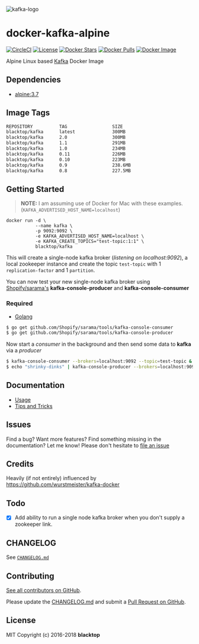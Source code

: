 ![kafka-logo](https://raw.githubusercontent.com/blacktop/docker-kafka-alpine/master/docs/kafka-logo.png)

# docker-kafka-alpine

[![CircleCI](https://circleci.com/gh/blacktop/docker-kafka-alpine.png?style=shield)](https://circleci.com/gh/blacktop/docker-kafka-alpine) [![License](http://img.shields.io/:license-mit-blue.svg)](http://doge.mit-license.org) [![Docker Stars](https://img.shields.io/docker/stars/blacktop/kafka.svg)](https://hub.docker.com/r/blacktop/kafka/) [![Docker Pulls](https://img.shields.io/docker/pulls/blacktop/kafka.svg)](https://hub.docker.com/r/blacktop/kafka/) [![Docker Image](https://img.shields.io/badge/docker%20image-300MB-blue.svg)](https://hub.docker.com/r/blacktop/kafka/)

Alpine Linux based [Kafka](http://kafka.apache.org/downloads.html) Docker Image

## Dependencies

- [alpine:3.7](https://hub.docker.com/_/alpine/)

## Image Tags

```bash
REPOSITORY          TAG                 SIZE
blacktop/kafka      latest              300MB
blacktop/kafka      2.0                 300MB
blacktop/kafka      1.1                 291MB
blacktop/kafka      1.0                 234MB
blacktop/kafka      0.11                226MB
blacktop/kafka      0.10                223MB
blacktop/kafka      0.9                 238.6MB
blacktop/kafka      0.8                 227.5MB
```

## Getting Started

> **NOTE:** I am assuming use of Docker for Mac with these examples. (`KAFKA_ADVERTISED_HOST_NAME=localhost`)

```
docker run -d \
           --name kafka \
           -p 9092:9092 \
           -e KAFKA_ADVERTISED_HOST_NAME=localhost \
           -e KAFKA_CREATE_TOPICS="test-topic:1:1" \
           blacktop/kafka
```

This will create a single-node kafka broker (_listening on localhost:9092_), a local zookeeper instance and create the topic `test-topic` with 1 `replication-factor` and 1 `partition`.

You can now test your new single-node kafka broker using [Shopify/sarama's](https://github.com/Shopify/sarama) **kafka-console-producer** and **kafka-console-consumer**

### Required

- [Golang](https://golang.org/doc/install)

```bash
$ go get github.com/Shopify/sarama/tools/kafka-console-consumer
$ go get github.com/Shopify/sarama/tools/kafka-console-producer
```

Now start a _consumer_ in the background and then send some data to **kafka** via a _producer_

```bash
$ kafka-console-consumer --brokers=localhost:9092 --topic=test-topic &
$ echo "shrinky-dinks" | kafka-console-producer --brokers=localhost:9092 --topic=test-topic
```

## Documentation

- [Usage](https://github.com/blacktop/docker-kafka-alpine/blob/master/docs/usage.md)
- [Tips and Tricks](https://github.com/blacktop/docker-kafka-alpine/blob/master/docs/tips.md)

## Issues

Find a bug? Want more features? Find something missing in the documentation? Let me know! Please don't hesitate to [file an issue](https://github.com/blacktop/docker-kafka-alpine/issues/new)

## Credits

Heavily (if not entirely) influenced by <https://github.com/wurstmeister/kafka-docker>

## Todo

- [x] Add ability to run a single node kafka broker when you don't supply a zookeeper link.

## CHANGELOG

See [`CHANGELOG.md`](https://github.com/blacktop/docker-kafka-alpine/blob/master/CHANGELOG.md)

## Contributing

[See all contributors on GitHub](https://github.com/blacktop/docker-kafka-alpine/graphs/contributors).

Please update the [CHANGELOG.md](https://github.com/blacktop/docker-kafka-alpine/blob/master/CHANGELOG.md) and submit a [Pull Request on GitHub](https://help.github.com/articles/using-pull-requests/).

## License

MIT Copyright (c) 2016-2018 **blacktop**
